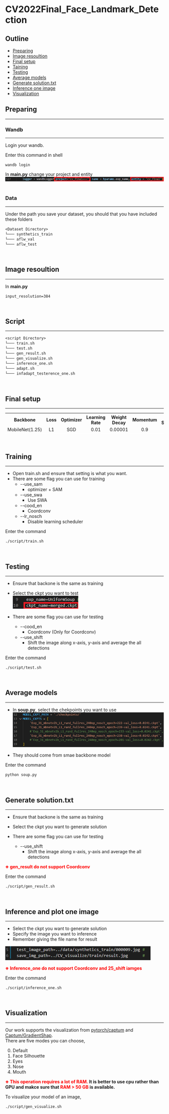 # CV2022Final_Face_Landmark_Detection
## Outline
- [Preparing](#Preparing)
- [Image resoultion](#Image_resoultion)
- [Final setup](#setup)
- [Taining](#Training)
- [Testing](#Testing)
- [Average models](#Average)
- [Generate solution.txt](#Generate)
- [Inference one image](#Inference_one)
- [Visualization](#Visualization)

<h2 id = "Preparing"> Preparing </h2>

---

### Wandb
---
Login your wandb.

Enter this command in shell
```
wandb login
```
In **main.py** change your project and entity
![image alt](./pic/1.png) <br>
<br>

### Data
---
Under the path you save your dataset, you should that you have included these folders
```
<Dataset Directory>  
└─── synthetics_train
└─── aflw_val
└─── aflw_test
```
<br>

<h2 id = "Image_resoultion"> Image resoultion </h2>

---
In **main.py**
```
input_resolution=384 
```
<br>

## Script
---
```
<script Directory>  
└─── train.sh
└─── test.sh
└─── gen_result.sh
└─── gen_visualize.sh
└─── inference_one.sh
└─── adapt.sh
└─── infadapt_testerence_one.sh
```
<br>

<h2 id = "setup"> Final setup </h2>

---

<table>
  <tr style=" border-top: 1px solid white;">
    <th style="text-align:center">Backbone</th>
    <th style="text-align:center">Loss</th>
    <th style="text-align:center">Optimizer</th>
    <th style="text-align:center">Learning Rate</th>
    <th style="text-align:center">Weight Decay</th>
    <th style="text-align:center">Momentum</th>
    <th style="text-align:center">LR Scheduler</th>
    <th style="text-align:center">Epoch</th>
  </tr>
  <tr style=" border-bottom: 1px solid white;">
    <td style="text-align:center">MobileNet(1.25)</td>
    <td style="text-align:center">L1</td>
    <td style="text-align:center">SGD</td>
    <td style="text-align:center">0.01</td>
    <td style="text-align:center">0.00001</td>
    <td style="text-align:center">0.9</td>
    <td style="text-align:center">Disable</td>
    <td style="text-align:center">240</td>
  </tr>
</table>
<br>

<h2 id = "Training"> Training </h2>

---
- Open train.sh and ensure that setting is what you want.<br>
- There are some flag you can use for training
    - --use_sam 
        - optimizer + SAM
    - --use_swa 
        - Use SWA
    - --cood_en 
        - Coordconv
    - --lr_nosch
        - Disable learning scheduler

Enter the command
```
./script/train.sh
```
<br>

<h2 id = "Testing"> Testing </h2>

---
- Ensure that backone is the same as training <br>
- Select the ckpt you want to test <br>
![image alt](./pic/2.png) <br>

- There are some flag you can use for testing
    - --cood_en 
        - Coordconv (Only for Coordconv)
    - --use_shift
        - Shift the image along x-axis, y-axis and average the all detections

Enter the command
```
./script/test.sh
```
<br>

<h2 id = "Average"> Average models </h2>

---
- In **soup.py**, select the chekpoints you want to use
![image alt](./pic/4.png) <br>

- They should come from smae backbone model

Enter the command
```
python soup.py
```
<br>

<h2 id = "Generate"> Generate solution.txt </h2>

---
- Ensure that backone is the same as training <br>
- Select the ckpt you want to generate solution <br>

- There are some flag you can use for testing
    - --use_shift
        - Shift the image along x-axis, y-axis and average the all detections

**<font color=#FF0000>※ gen_result do not support Coordconv </font>**

Enter the command
```
./script/gen_result.sh
```
<br>

<h2 id = "Inference_one"> Inference and plot one image </h2>

---
- Select the ckpt you want to generate solution <br>
- Specify the image you want to inference <br>
- Remember giving the file name for result <br>

![image alt](./pic/3.png) <br>

**<font color=#FF0000>※ Inference_one do not support Coordconv and 25_shift iamges </font>**

Enter the command
```
./script/inference_one.sh
```
<br>

<h2 id = "Visualization"> Visualization </h2>

---
Our work supports the visualization from [pytorch/captum](https://github.com/pytorch/captum) and [Captum/GradientShap](https://captum.ai/api/gradient_shap.html).  
There are five modes you can choose,  

0. Default
1. Face Silhouette
2. Eyes
3. Nose
4. Mouth

**<font color=#FF0000>※ This operation requires a lot of RAM.</font> It is better to use cpu rather than GPU and makce sure that <font color=#FF0000>RAM > 50 GB </font>is available.**

To visualize your model of an image,
```
./script/gen_visualize.sh
```